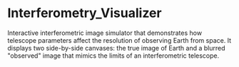 # Interferometry_Visualizer
Interactive interferometric image simulator that demonstrates how telescope parameters affect the resolution of observing Earth from space. It displays two side-by-side canvases: the true image of Earth and a blurred "observed" image that mimics the limits of an interferometric telescope.
